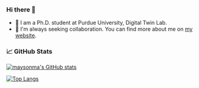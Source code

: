 ### Hi there 👋

- 🔭 I am a Ph.D. student at Purdue University, Digital Twin Lab.
- 👯 I'm always seeking collaboration. You can find more about me on [my website](https://maysonma.github.io/).


<!-- 
Here are some ideas to get you started:

- 🔭 I’m currently working on ...
- 🌱 I’m currently learning ...
- 👯 I’m looking to collaborate on ...
- 🤔 I’m looking for help with ...
- 💬 Ask me about ...
- 📫 How to reach me: ...
- 😄 Pronouns: ...
- ⚡ Fun fact: ...
-->

### 📈 GitHub Stats 
[![maysonma's GitHub stats](https://github-readme-stats.vercel.app/api?username=maysonma&count_private=true&show_icons=true)](https://github.com/anuraghazra/github-readme-stats)

[![Top Langs](https://github-readme-stats.vercel.app/api/top-langs/?username=maysonma&langs_count=5&hide_border=true)](https://github.com/anuraghazra/github-readme-stats)
